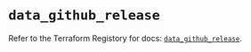 # `data_github_release`

Refer to the Terraform Registory for docs: [`data_github_release`](https://registry.terraform.io/providers/integrations/github/5.29.0/docs/data-sources/release).
